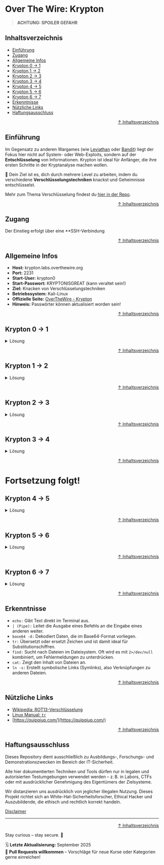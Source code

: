 # Over The Wire: Krypton

> **ACHTUNG: SPOILER GEFAHR**

## Inhaltsverzeichnis
- [Einführung](#einführung)
- [Zugang](#zugang)
- [Allgemeine Infos](#allgemeine-infos)
- [Krypton 0 -> 1](#krypton-0---1)
- [Krypton 1 -> 2](#krypton-1---2)
- [Krypton 2 -> 3](#krypton-2---3)
- [Krypton 3 -> 4](#krypton-3---4)
- [Krypton 4 -> 5](#krypton-4---5)
- [Krypton 5 -> 6](#krypton-5---6)
- [Krypton 6 -> 7](#krypton-6---7)
- [Erkenntnisse](#erkenntnisse)
- [Nützliche Links](#nützliche-links)
- [Haftungsausschluss](#haftungsausschluss)




<div align=right>

[↑ Inhaltsverzeichnis](#inhaltsverzeichnis)

</div>


## Einführung
Im Gegensatz zu anderen Wargames (wie [Leviathan](/09-practice-labs/overTheWire/walkthrough/leviathan_walktrough.md) oder [Bandit](/09-practice-labs/overTheWire/walkthrough/bandit_walkthrough.md)) liegt der Fokus hier nicht auf System- oder Web-Exploits, sondern auf der **Entschlüsselung** von Informationen. Krypton ist ideal für Anfänger, die ihre ersten Schritte in der Kryptanalyse machen wollen. 

🔐 Dein Ziel ist es, dich durch mehrere Level zu arbeiten, indem du verschiedene **Verschlüsselungstechniken** knackst und Geheimnisse entschlüsselst.

Mehr zum Thema Verschlüsselung findest du [hier in der Repo](/06-crypto-stego/encoding_vs_encryption.md).





<div align=right>

[↑ Inhaltsverzeichnis](#inhaltsverzeichnis)

</div>


## Zugang
Der Einstieg erfolgt über eine **SSH-Verbindung





<div align=right>

[↑ Inhaltsverzeichnis](#inhaltsverzeichnis)

</div>


## Allgemeine Infos
- **Host:** krypton.labs.overthewire.org  
- **Port:** 2231  
- **Start-User:** krypton0
- **Start-Passwort:** KRYPTONISGREAT (kann veraltet sein!)
- **Ziel:** Knacken von Verschlüsselungstechniken
- **Betriebssystem:** Kali-Linux
- **Offizielle Seite:** [OverTheWire - Krypton](https://overthewire.org/wargames/krypton/)
- **Hinweis:** Passwörter können aktualisiert worden sein!





<div align=right>

[↑ Inhaltsverzeichnis](#inhaltsverzeichnis)

</div>


## Krypton 0 -> 1

<details>
    <summary>Lösung</summary>

### Einleitung

Auf der Webseite erhältst du schon die ersten Hinweise zur Verschlüsselungstechnik. Das Passwort ist der String aus der verschlüsselten Nachricht `S1JZUFRPTklTR1JFQVQ=`. Um die Nachricht zu entschlüsselt, benötigst du den richtigen Schlüssel.

### Lösung

Kopiere den String, der dir auf der Webseite [overthewire.org/wargames/krypton/krypton0.html](https://overthewire.org/wargames/krypton/krypton.html) angezeigt wird.

![Krypton1 base64 Passwort Verschlüsselung](/09-practice-labs/ressourcen/pictures/overthewire/krypton/krypton1.png)

Öffne anschließend ein Terminalfenster und gib folgenden Befehl ein, um die base64 verschlüsselte Nachricht zu entschlüsseln:

```bash
echo S1JZUFRPTklTR1JFQVQ= | base64 -d
# Ersetze die verschlüsselte Nachricht mit der aktuellen auf der Webseite, falls nötig.
```

**Erklärung des Befehls:**

Der Befehl `base64` ist ein Werkzeug, das Daten im Base64-Format kodiert und dekodiert.

- `base64`: Der Befehl selbst.

- `-d`: Die Option `-d` steht für `--decode`. Sie weist das base64-Programm an, die eingegebenen Daten nicht zu kodieren, sondern zu dekodieren.

Der Befehl liest also den Base64-String `S1JZUFRPTklTR1JFQVQ=` von der Standardeingabe und wandelt ihn in seine ursprüngliche, lesbare Form zurück.

**Was ist Base64?**

Base64 ist eine Kodierungsmethode, die binäre Daten in eine Zeichenfolge umwandelt, die nur aus druckbaren ASCII-Zeichen besteht. Dies ist nützlich, um Daten sicher über Systeme zu übertragen, die nur Text verarbeiten können, wie z.B. in E-Mails oder URLs. Ein Base64-String besteht aus Groß- und Kleinbuchstaben (`A-Z`, `a-z`), Ziffern (`0-9`), dem Pluszeichen (`+`) und dem Schrägstrich (`/`). Das Gleichheitszeichen (`=`) wird am Ende als Padding-Zeichen verwendet, um sicherzustellen, dass die ursprünglichen Daten ein Vielfaches von 3 Bytes sind.

Im Beispiel `S1JZUFRPTklTR1JFQVQ=` wandelt der Befehl `base64 -d` diese ASCII-Zeichen zurück in ihre ursprüngliche binäre Repräsentation, die dann als normaler Text interpretiert wird.

Das Ergebnis der Dekodierung lautet: `KRYPTONISGREAT`.

![Krypton1 base64 Entschlüsselung](/09-practice-labs/ressourcen/pictures/overthewire/krypton/krypton1b.png)

Wenn du möchtest, kannst du das Passwort auch speichern. 

Mit dem Passwort kannst du nun eine `SSH`-Verbindung mit dem User `krypton1` einzuloggen.
Gib im Terminal folgenden Befehl ein, um dich über `SSH` zu verbinden  

```bash
ssh -l krypton1 krypton.labs.overthewire.org -p 2231
```


</details>



<div align=right>

[↑ Inhaltsverzeichnis](#inhaltsverzeichnis)

</div>


## Krypton 1 -> 2

<details>
    <summary>Lösung</summary>

### Einleitung 

Auf der Seite zum zweiten Krypton-Level erhalten wir einen langen Hinweis-Text. Es steht drin, dass die Datei "`krypton2`" heißt und der Inhalt mit einer vereinfachten Rotation verschlüsselt wurde. Außerdem liegt der Inhalt in einem nicht-standardmäßigen Chiffriertextformat (Geheimtext) und wird normalerweise unabhängig von Wortgrenzen in 5er-Gruppen zusammengestellt. Das hilt, die Musterung des Schlüssels zu verschleiern.

Zuletzt steht, dass die Datei die Wortgrenzen des Klartextes beibehalten hat.
Das heißt im Klartext, dass die verschlüsselte Nachricht, die gleiche Anzahl an Buchstaben hat, wie die entschlüsselte Nachricht.

Klingt ganz nach der [`ROT13`-Verschlüsselung](https://de.wikipedia.org/wiki/ROT13), wo der Buchstabe `A` um 13 Stellen nach vorne verschoben wird und an der Position vom Buchstaben `N` liegt. Genauso mit `B -> O`, `C -> P`, `D -> Q` usw. Und dann das Ergebnis in Cluster gepackt.

Bei dieser Art der Verschlüsselung handelt es sich um eine symmetrische Verschlüsselung, die es ermöglicht, den selben Schlüssel für Ver- und Entschlüsselung zu benutzen.

Das Ziel ist nun, die Datei in unserem Verzeichnis zu finden, sie auszulesen, und den Inhalt mit einer rotierenden Verschlüsselung zu entschlüsseln und zu hoffen, dass wir richtig liegen.

### Lösung

Gib im Terminal folgende Befehle ein, um an das Passwort zu kommen:

```bash
ll      # listet Dateien und Verzeichnisse auf
find / -type f -name "krypton2" 2>/dev/null     # Datei in den Verzeichnissen finden und Fehlermeldung unterdrücken
cat /krypton/krypton1/krypton2                  # Datei-Inhalt ausgeben

echo "Dein ROT13 Code" | tr 'N-ZA-M' '[A-Z]'    # Datei entschlüsseln mit ROT13
```

**Erklärung der Befehle:**

1. `find / -type f -name "krypton2" 2>/dev/null`
    - `find / -type f -name "krypton"`: Programm, um Dateien und Verzeichnisse zu finden.
        - `/`: sucht in den gesamten Verzeichnissen nach der gesuchten Datei.
        - `-type f`: initiiert den Switch-Befehl des Typs `f` (File).
        - `-name "FileName"`: Datei, die gesucht werden soll.
        - `2>/dev/null`: **Standardbefehl**, der genutzt wird, um die Fehlerausgabe umzuleiten und zu "löschen".
            - `2>`: Umleitungsoperator mit Dateideskriptor `2`. Es gibt 3 Arten von Datenströmen:
                - `0`: `stdin` (Standardeingabe) - von hier liest ein Befehl Daten.
                - `1`: `stdout` (Standardausgabe) - hierin schreibt ein Befehl seine normalen Ausgaben.
                - `2`: `stderr` (Standard-Fehlerausgabe) - hier schreibt ein Befehl Fehlermeldungen oder Diagnoseinformationen.
            - `/dev/null`: spezielle Gerätedatei in Unix-ähnlichen Systemen. Alles, was in diese Datei geschrieben wird, wird sofort verworfen (akzeptiert Daten, keine Speicherung).

2. `cat /krypton/krypton1/krypton2`
    - `cat <Pfad/evtl/Unterpfad/Dateiname>`: Programm, welches wie ein Pager den Inhalt der Dateien im Konsolenfenster ausgibt.

3. `echo "Dein ROT13 Code" | tr 'N-ZA-M' '[A-Z]'`
    - `echo "..."`: Einfache Standardausgabe des Strings
    - `|`: (Pipe) Unix-Befehl, das Standardausgaben eines Befehls mit der Standardeingabe eines anderen Befehles verbindet. `echo` gibt den Text aus und wird als Eingabe für den nächsten Befehl, hier `tr` genutzt.
    - `tr`: (translate/transliterate) Ersetzt bestimmte Zeichen, indem es zwei Zeichensätze (Quell- und Zielzeichensatz) ersetzt. Dabei wird jede Positon des Quellzeichensatz (bsp: "ABCD") durch das entsprechende Zeichen an derselben Positon im Zielzeichensatz ersetzt.
        - `'N-ZA-M'`: ist der **Quellzeichensatz**
            - `N-Z`: umfasst alle Großbuchstaben von N bis Z.
            - `A-M`: umfasst alles Großbuchstaben von A bis M.
                - zusammen bilden sie das lateinische Alphabet, jedoch um 13. Stellen verschoben.
        - `[A-Z]`: ist der **Zielzeichensatz** und umfasst alle Großbuchstaben von A bis Z in normaler Reihenfolge.

`tr` such also nach jedem Zeichen, das in der verschlüsselten Nachricht vorkommt. Wenn es dann bspw. ein `N` findet, ersetzt es das Zeichen mit einem `A` und so weiter.

> **weitere Möglichkeit:** Du könntest auch mit cyberchef.io das Passwort knacken.

![krypton2 Password](/09-practice-labs/ressourcen/pictures/overthewire/krypton/krypton2c.png)

</details>



<div align=right>

[↑ Inhaltsverzeichnis](#inhaltsverzeichnis)

</div>


## Krypton 2 -> 3

<details>
    <summary>Lösung</summary>

### Einleitung

In diesem Level musst du die Datei `krypton3` finden und sie entschlüsseln. Neben der Datei gibt es im selben Verzeichnis das Programm `ecrypt`, eine `README`, die lohnenswert ist, sie zu lesen und eine `keyfile.dat`.

Letztere Datei (`.dat`, steht für Data/Daten) ist ein allgemeiner Container für Daten, der von verschiedenen Programmen erstellt wird und Text, Bilder, Audio oder Videos enthalten kann.

Da DAT-Dateien nicht standardisiert sind und von vielen verschiedenen Anwendungen erstellt werden, ist das Öffnen und Interpretieren schwierig. Um eine DAT-Datei zu öffnen, musst du wissen, welches Programm sie ursprünglich erstellt hat, und dieses Programm verwenden.

In der `README` wirst du im letzten Abschnitt noch einmal darauf hingewiesen, wie du einen Ordner im `/tmp/`-Verzeichnis erstellst und einen Link erstellst.

Das wird dir dabei helfen, an das Passwort für das nächste Level zu kommen.

### Lösung

Gib im Terminal folgenden Befehl ein, um die Datei zu finden, das Verzeichnis aufzulisten und einen Ordner im `/tmp`-Verzeichnis zu erstellen:

```bash
find / -type f -name "krypton3" 2>/dev/null     # findet Datei anhand des Typs f (file) und dem Namen
                                                # 2>/dev/null leitet Fehlermeldungen um
ll /krypton/krypton2/
mkdir /tmp/DeinOrdnerName        
```

![Krypton3 Datei finden](/09-practice-labs/ressourcen/pictures/overthewire/krypton/krypton3.png)

Mit dem Befehl `find / -type f -name "krypton3"` wird nach der Datei in allen Verzeichnissen des System gesucht. `/` steht hier für das System-Verzeichnis, quasi der aller erste Ordner.
Der Switch `-type f` definiert dabei den Typ als `f`, also einer File/Datei. `-name` nutzt du, wenn dir der Name der Datei bekannt ist. Du kannst selbstverständlich auch nach bestimmten Dateigrößen suchen. Dazu musst du dann die Switches anpassen.

Jetzt müssen wir die Datei keyfile.dat verlinken, da wir sie höchstwahrscheinlich nicht im Verzeichnis, wo sie liegt, mit dem Programm `encrypt` entschlüsseln können.

Wechsle in den eben erstellten Ordner im Verzeichnis `/tmp/` und verlinke die Datei `keyfile.dat`

Gib im Terminal folgende Befehle ein:

```bash
cd /tmp/DeinOrdnerName                # wechselt im /tmp/-Verzeichnis in den angegeben Pfad.
ln -s /krypton/krypton2/keyfile.dat   # verlinkt die keyfile.dat in /tmp/DeinOrdnerName (kein Zielpfad nötig, da du bereits im Ordner bist).
ll                                    # ll oder ls optional, wenn du sehen willst, ob die Datei verlinkt wurde, da keine Rückmeldung kommt.
/krypton/krypton2/encrypt keyfile.dat # nutzt das Program encrypt um die keyfile.dat zu "entschlüsseln"
ls                                    # listet Inhalt des Verzeichnisses auf
cat ciphertext                        # liest den Ciphertext für das Entschlüsseln aus
```

![Krypton3 krypton3 entschlüsseln](/09-practice-labs/ressourcen/pictures/overthewire/krypton/krypton3b.png)

Du bist nun in deinem Ordner im `/tmp/`-Verzeichnis. Mit `ln -s /krypton/krypton2/keyfile.dat` hast du einen Symbol-Link darin erstellt. Normalerweise kannst du das auch machen, wenn du in anderen Verzeichnissen bist. Dazu musst du dann noch das Zielverzeichnis angeben, in das die Datei verlinkt werden soll.

Nach dem die Datei `keyfile.dat` mit dem Programm `encrypt` entschlüsselt wurde, erhältst du eine weitere Datei ins `/tmp/`-Verzeichnis, die dir die Entschlüsselung für die Datei `krypton3` gibt.

Die Ausgabe über `cat ciphertext` zeigt den eigentlichen Entschlüsselungscode `YZABCD...`. Das heißt, dass du mit dem Programm `tr` den Inhalt aus `krypton3` genau nach dem Format im `ciphertext` entschüsseln musst.

![Krypton3 krypton3 entschlüsseln](/09-practice-labs/ressourcen/pictures/overthewire/krypton/krypton3c.png)

Gib im Terminal folgende Befehle ein, um die Datei `krypton3` auszugeben und die Entschlüsselung nach dem Format durchzuführen:

```bash
cat /krypton/krypton2/krypton3          # OMQEMDUEQMEK ist aktuell der Inhalt von krypton3
echo OMQEMDUEQMEK | tr 'Y-ZA-X' '[A-Z]' # entschlüsselt den String aus echo.
```

![Krypton3 krypton3 entschlüsseln](/09-practice-labs/ressourcen/pictures/overthewire/krypton/krypton3d.png)


Der Befehl `echo "..." | tr  'Y-ZA-X' '[A-Z]'` gibt den Befehl zunächst aus und entschlüsselt ihn mit `tr 'Y-ZA-X' '[A-Z]'` nach dem Pattern der Datei aus `ciphertext`.

Du erhältst einen weiteren verschlüsselten Text. Der hat es allerdings in sich. Bisher haben wir die Inhalte nur mit Großbuchstaben entschlüsselt. Um jedoch diesen neuen verschlüsselten Inhalt `PNRFNEVFRNFL` zu entschlüsseln, benötigst du die Kleinbuchstaben `a-z` dazu.

Gib im Terminal zum Abschluss folgenden Befehl ein, um den neuen Inhalt zu entschlüsseln und das Passwort für `krypton3` zu erhalten:

```bash
echo PNRFNEVFRNFL | tr 'A-Za-z' 'N-ZA-Mn-za-m'
```

![Krypton3 krypton3 Password](/09-practice-labs/ressourcen/pictures/overthewire/krypton/krypton3e.png)

Herzlichen Glückwunsch! Du hast das Passwort erfolgreich entschlüsselt und kannst mit `exit` die `SSH`-Verbindung beenden und mit dem nächsten Level fortfahren.

</details>



<div align=right>

[↑ Inhaltsverzeichnis](#inhaltsverzeichnis)

</div>


## Krypton 3 -> 4

<details>
    <summary>Lösung</summary>

### Einleitung

Du hast nun die größte Schwäche von **Substitutionschiffren** kennengelernt: die wiederholte Nutzung desselben Schlüssels. 
In diesem Level hast du keine Möglichkeit, das Verschlüsselungssystem zu manipulieren.

Stattdessen musst du mehrere abgefangene Nachrichten (`found1`, `found2`, `found3`) entschlüsseln, die alle mit demselben Schlüssel verschlüsselt wurden.

Die entschlüsselten Nachrichten sind in amerikanischem Englisch verfasst – ein wichtiger Hinweis, der dir bei der Entschlüsselung helfen kann. Die Lösung für das nächste Level findest du in der Datei `krypton4`.

Im englischen Alfabet ist `E` der am häufigsten Vorkommende Buchstabe.

Ich werde dir diesmal eine sehr einfache und schnelle Variante zeigen, wie du mit Tools aus dem Internet, die verschlüsselte Nachricht entschlüsselt.

Die Vorgehensweise ist wie im letzten Level. Du suchst mit `find` nach einer bestimmten Datei und gibst den Inhalt mit `cat` aus.  

### Lösung

Gib im Terminal folgende Befehle ein:
```bash
find / -type f -name "krypton4" 2>/dev/null # Finde die Datei und unterdrücke Fehlermeldung
ls /krypton/krypton3/                       # listet das angegebene Verzeichnis auf
```

![Krypton4 Datei suchen](/09-practice-labs/ressourcen/pictures/overthewire/krypton/krypton4.png)

Du weißt bereits, dass die Dateien alle den gleichen Schlüssel haben, mit dem sie verschlüsselt wurden. Das heißt, dass du den gleichen Schlüssel nehmen musst, um die Dateien zu entschlüsseln.
Das ist wichtig zu wissen. Denn ohne den richtigen Schlüssel, erhältst du nicht die korrekte entschlüsselte Nachricht.

Viel wichtiger ist zu wissen, dass du keinerlei wissen darüber hast, wie der Schlüssel aufgebaut ist. Das heißt, dass du den Schlüssel `bruteforcen` musst. Du kannst entweder ein `python`-Script schreiben, dass dir hilft, den Schlüssel zu `bruteforcen` oder du bedienst dich den mannigfaltigen Online-Tools.

Ich nutze `QuipQuip`, das ein automatisierter Kryptogrammlöser ist und einfache `Substitution-Cipher` lösen kann.

Beachte, dass es hier Sinn ergibt, den `cat`-Befehl auch auf die Datei `krypton4` anzuwenden. Damit kannst du ihren Inhalt auch auf der Webseite von `QuipQuip` einfügen. Das machst du am Besten, wenn du zuerst einen der verschlüsselten Texte in das Inputfeld einfügst und am Ende mit einem Leerzeichen getrennt, den Inhalt aus der Datei `krypton4`.

Hier gehts zum Online-Tool `QuipQuip` von Edwin Olson: [https://quipqiup.com/](https://quipqiup.com/).

Gib folgende Befehle ein:

```bash
cat /krypton/krypton3/found1    # Ausgabe der Datei found1
## Kopiere den Inhalt aus der Nachricht und füge ihn auf der Internetseite QuipQuip ein.

cat /krypton/krypton3/krypton4  # Ausgabe der Datei krypton4
## Kopiere den Inhalt aus der Nachricht und füge ihn auf der Internetseite QuipQuip ein.
```
Öffne jetzt die Internetseite [https://quipqiup.com/](https://quipqiup.com/) und füge nacheinander die kopierten Inhalte aus den beiden Dateien ein.

Kopiere den ausgegebenen Inhalt aus der Datei `found1` und füge ihn im Online-Tool ein:

![Krypton4 found1 ausgeben und kopieren](/09-practice-labs/ressourcen/pictures/overthewire/krypton/krypton4b.png)

Kopiere den ausgegebenen Inhalt der Datei `krypton4` und füge ihn im Online-Tool ein:

![Krypton4 krypton4 ausgeben und kopieren](/09-practice-labs/ressourcen/pictures/overthewire/krypton/krypton4b2.png)

Nach dem Einfügen der beiden Inhalte solltest du auf QuipQuip folgenden Ansicht erhalten:

![Krypton4 Online-Tool QuipQuip](/09-practice-labs/ressourcen/pictures/overthewire/krypton/krypton4c.png)

Drücke jetzt auf den Button `Solve` und lass das Tool die Nachrichten entschlüsseln. Sobald es fertig mit dem `bruteforcen` ist, wirst du die Nachricht entschlüsselt vorfinden und kannst am Ende des Textes das Passwort zum nächsten Level herauslesen.

![Krypton4 Passwort](/09-practice-labs/ressourcen/pictures/overthewire/krypton/krypton4d.png)

Das aktuelle Passwort zum nächsten Level ist: `brute`.

Nutze es, um dich mit `krypton4` in das nächste Level einzuloggen.

</details>



<div align=right>

[↑ Inhaltsverzeichnis](#inhaltsverzeichnis)

</div>


# Fortsetzung folgt!

## Krypton 4 -> 5

<details>
    <summary>Lösung</summary>



</details>



<div align=right>

[↑ Inhaltsverzeichnis](#inhaltsverzeichnis)

</div>


## Krypton 5 -> 6

<details>
    <summary>Lösung</summary>

</details>



<div align=right>

[↑ Inhaltsverzeichnis](#inhaltsverzeichnis)

</div>


## Krypton 6 -> 7

<details>
    <summary>Lösung</summary>

</details>





<div align=right>

[↑ Inhaltsverzeichnis](#inhaltsverzeichnis)

</div>


## Erkenntnisse
- `echo:` Gibt Text direkt im Terminal aus.
- `| (Pipe):` Leitet die Ausgabe eines Befehls an die Eingabe eines anderen weiter.
- `base64 -d:` Dekodiert Daten, die im Base64-Format vorliegen.
- `tr:` Übersetzt oder ersetzt Zeichen und ist damit ideal für Substitutionschiffren.
- `find:` Sucht nach Dateien im Dateisystem. Oft wird es mit `2>/dev/null` kombiniert, um Fehlermeldungen zu unterdrücken.
- `cat:` Zeigt den Inhalt von Dateien an.
- `ln -s:` Erstellt symbolische Links (Symlinks), also Verknüpfungen zu anderen Dateien.



<div align=right>

[↑ Inhaltsverzeichnis](#inhaltsverzeichnis)

</div>


## Nützliche Links

- [Wikipedia: ROT13-Verschlüsselung](https://de.wikipedia.org/wiki/ROT13)
- [Linux Manual: `tr`](https://man7.org/linux/man-pages/man1/tr.1.html) 
- [https://quipqiup.com/](https://quipqiup.com/)




<div align=right>

[↑ Inhaltsverzeichnis](#inhaltsverzeichnis)

</div>


## Haftungsausschluss

Dieses Repository dient ausschließlich zu Ausbildungs-, Forschungs- und Demonstrationszwecken im Bereich der IT-Sicherheit.

Alle hier dokumentierten Techniken und Tools dürfen nur in legalen und autorisierten Testumgebungen verwendet werden – z. B. in Labors, CTFs oder mit ausdrücklicher Genehmigung des Eigentümers der Zielsysteme.

Wir distanzieren uns ausdrücklich von jeglicher illegalen Nutzung.
Dieses Projekt richtet sich an White-Hat-Sicherheitsforscher, Ethical Hacker und Auszubildende, die ethisch und rechtlich korrekt handeln.

[Disclaimer](/00-disclaimer/disclaimer.md)

--- 

<div align=right>

[↑ Inhaltsverzeichnis](#inhaltsverzeichnis)

</div>

Stay curious – stay secure. 🔐

🗓️ **Letzte Aktualisierung:** September 2025  
🤝 **Pull Requests willkommen** – Vorschläge für neue Kurse oder Kategorien gerne einreichen!

